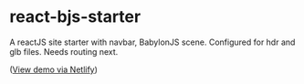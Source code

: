 # react-bjs-starter
A reactJS site starter with navbar, BabylonJS scene. Configured for hdr and glb files. Needs routing next. 

([View demo via Netlify](https://cgcreatexyz-react-bjs-starter.netlify.app))
